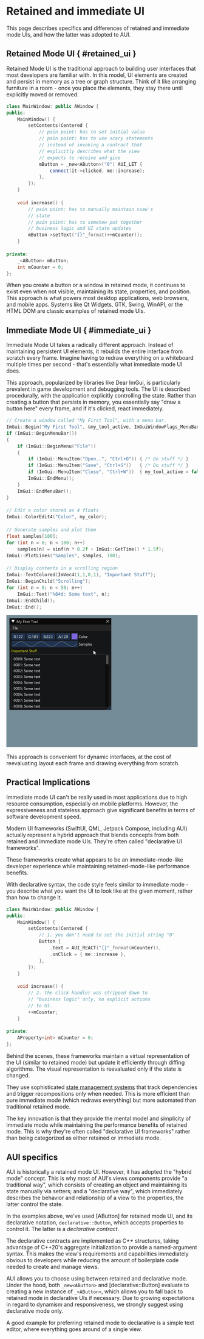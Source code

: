 # Retained and immediate UI

This page describes specifics and differences of retained and immediate mode UIs, and how the latter was adopted to AUI.

## Retained Mode UI { #retained_ui }

Retained Mode UI is the traditional approach to building user interfaces that most developers are familiar with. In this
model, UI elements are created and persist in memory as a tree or graph structure. Think of it like arranging furniture
in a room - once you place the elements, they stay there until explicitly moved or removed.

```cpp
class MainWindow: public AWindow {
public:
    MainWindow() {
        setContents(Centered {
            // pain point: has to set initial value
            // pain point: has to use scary statements
            // instead of invoking a contract that
            // explicitly describes what the view
            // expects to receive and give
            mButton = _new<AButton>("0") AUI_LET {
                connect(it->clicked, me::increase);
            },
        });
    }
    
    void increase() {
        // pain point: has to manually maintain view's
        // state
        // pain point: has to somehow put together
        // business logic and UI state updates
        mButton->setText("{}"_format(++mCounter));
    }

private:
    _<AButton> mButton;
    int mCounter = 0;
};
```

When you create a button or a window in retained mode, it continues to exist even when not visible, maintaining its
state, properties, and position. This approach is what powers most desktop applications, web browsers, and mobile apps.
Systems like Qt Widgets, GTK, Swing, WinAPI, or the HTML DOM are classic examples of retained mode UIs.

## Immediate Mode UI { #immediate_ui }

Immediate Mode UI takes a radically different approach. Instead of maintaining persistent UI elements, it rebuilds the
entire interface from scratch every frame. Imagine having to redraw everything on a whiteboard multiple times per
second - that's essentially what immediate mode UI does.

This approach, popularized by libraries like Dear ImGui, is particularly prevalent in game development and debugging
tools. The UI is described procedurally, with the application explicitly controlling the state. Rather than creating a
button that persists in memory, you essentially say "draw a button here" every frame, and if it's clicked, react
immediately.

```cpp
// Create a window called "My First Tool", with a menu bar.
ImGui::Begin("My First Tool", &my_tool_active, ImGuiWindowFlags_MenuBar);
if (ImGui::BeginMenuBar())
{
    if (ImGui::BeginMenu("File"))
    {
        if (ImGui::MenuItem("Open..", "Ctrl+O")) { /* Do stuff */ }
        if (ImGui::MenuItem("Save", "Ctrl+S"))   { /* Do stuff */ }
        if (ImGui::MenuItem("Close", "Ctrl+W"))  { my_tool_active = false; }
        ImGui::EndMenu();
    }
    ImGui::EndMenuBar();
}

// Edit a color stored as 4 floats
ImGui::ColorEdit4("Color", my_color);

// Generate samples and plot them
float samples[100];
for (int n = 0; n < 100; n++)
    samples[n] = sinf(n * 0.2f + ImGui::GetTime() * 1.5f);
ImGui::PlotLines("Samples", samples, 100);

// Display contents in a scrolling region
ImGui::TextColored(ImVec4(1,1,0,1), "Important Stuff");
ImGui::BeginChild("Scrolling");
for (int n = 0; n < 50; n++)
    ImGui::Text("%04d: Some text", n);
ImGui::EndChild();
ImGui::End();
```

![](imgs/191055698-690a5651-458f-4856-b5a9-e8cc95c543e2.gif)

This approach is convenient for dynamic interfaces, at the cost of reevaluating layout each frame and drawing everything
from scratch.

## Practical Implications

Immediate mode UI can't be really used in most applications due to high resource consumption, especially on mobile
platforms. However, the expressiveness and stateless approach give significant benefits in terms of software
development speed.

Modern UI frameworks (SwiftUI, QML, Jetpack Compose, including AUI) actually represent a hybrid approach that blends
concepts from both retained and immediate mode UIs. They're often called "declarative UI frameworks".

These frameworks create what appears to be an immediate-mode-like developer experience while maintaining
retained-mode-like performance benefits.

With declarative syntax, the code style feels similar to immediate mode - you describe what you want the UI to look like
at the given moment, rather than how to change it.

```cpp
class MainWindow: public AWindow {
public:
    MainWindow() {
        setContents(Centered {
            // 1. you don't need to set the initial string "0"
            Button {
                .text = AUI_REACT("{}"_format(mCounter)),
                .onClick = { me::increase },
            },
        });
    }
    
    void increase() {
        // 2. the click handler was stripped down to
        // "business logic" only, no explicit actions
        // to UI.
        ++mCounter;
    }

private:
    AProperty<int> mCounter = 0;
};
```

Behind the scenes, these frameworks maintain a virtual representation of the UI (similar to retained mode) but update it
efficiently through diffing algorithms. The visual representation is reevaluated only if the state is changed.

They use sophisticated [state management systems](property-system.md) that track dependencies and trigger
recompositions only when needed. This is more efficient than pure immediate mode (which redraws everything) but more
automated than traditional retained mode.

The key innovation is that they provide the mental model and simplicity of immediate mode while maintaining the
performance benefits of retained mode. This is why they're often called "declarative UI frameworks" rather than being
categorized as either retained or immediate mode.

## AUI specifics

AUI is historically a retained mode UI. However, it has adopted the "hybrid mode" concept. This is why most of AUI's
views components provide "a traditional way", which consists of creating an object and maintaining its state manually
via setters; and a "declarative way", which immediately describes the behavior and relationship of a view to the
properties, the latter control the state.

In the examples above, we've used [AButton] for retained mode UI, and its declarative notation,
`declarative::Button`, which accepts properties to control it. The latter is a *declarative contract*.

<!-- aui:snippet aui.views/src/AUI/View/AButton.h declarative_example -->

The declarative contracts are implemented as C++ structures, taking advantage of C++20's aggregate initialization to
provide a named-argument syntax. This makes the view's requirements and capabilities immediately obvious to developers
while reducing the amount of boilerplate code needed to create and manage views.

AUI allows you to choose using between retained and declarative mode. Under the hood, both `_new<AButton>` and
[declarative::Button] evaluate to creating a new instance of `_<AButton>`, which allows you to fall back to retained
mode in declarative UIs if necessary. Due to growing expectations in regard to dynamism and responsiveness, we strongly
suggest using declarative mode only.

A good example for preferring retained mode to declarative is a simple text editor, where everything goes around of a
single view.
